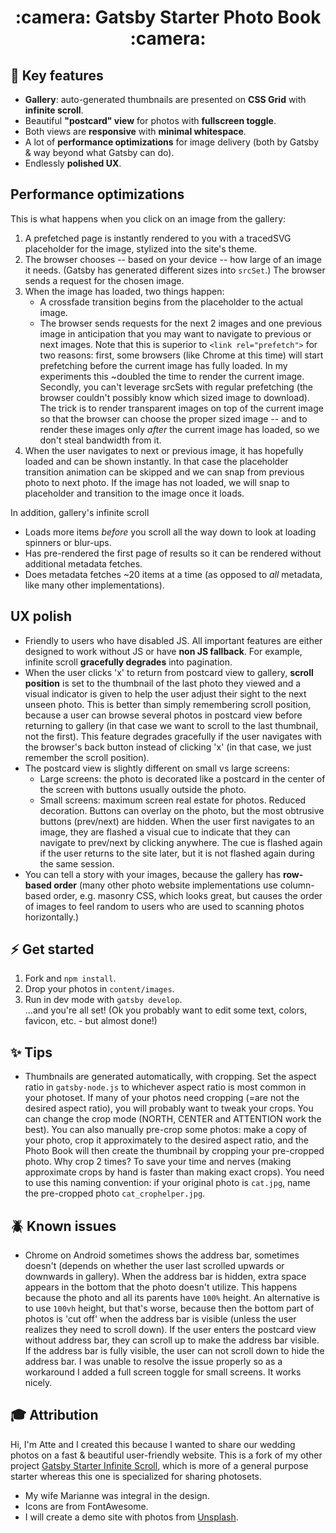 <h1 align="center">
  :camera: Gatsby Starter Photo Book :camera:
</h1>

## :notebook: Key features

- **Gallery**: auto-generated thumbnails are presented on **CSS Grid** with **infinite scroll**.
- Beautiful **"postcard" view** for photos with **fullscreen toggle**.
- Both views are **responsive** with **minimal whitespace**.
- A lot of **performance optimizations** for image delivery (both by Gatsby & way beyond what Gatsby can do).
- Endlessly **polished UX**.

## Performance optimizations

This is what happens when you click on an image from the gallery:
1. A prefetched page is instantly rendered to you with a tracedSVG placeholder for the image, stylized into the site's theme.
2. The browser chooses -- based on your device -- how large of an image it needs. (Gatsby has generated different sizes into `srcSet`.) The browser sends a request for the chosen image.
3. When the image has loaded, two things happen:
    - A crossfade transition begins from the placeholder to the actual image.
    - The browser sends requests for the next 2 images and one previous image in anticipation that you may want to navigate to previous or next images. Note that this is superior to `<link rel="prefetch">` for two reasons: first, some browsers (like Chrome at this time) will start prefetching before the current image has fully loaded. In my experiments this ~doubled the time to render the current image. Secondly, you can't leverage srcSets with regular prefetching (the browser couldn't possibly know which sized image to download). The trick is to render transparent images on top of the current image so that the browser can choose the proper sized image -- and to render these images only _after_ the current image has loaded, so we don't steal bandwidth from it.
4. When the user navigates to next or previous image, it has hopefully loaded and can be shown instantly. In that case the placeholder transition animation can be skipped and we can snap from previous photo to next photo. If the image has not loaded, we will snap to placeholder and transition to the image once it loads.

In addition, gallery's infinite scroll
- Loads more items _before_ you scroll all the way down to look at loading spinners or blur-ups.
- Has pre-rendered the first page of results so it can be rendered without additional metadata fetches.
- Does metadata fetches ~20 items at a time (as opposed to _all_ metadata, like many other implementations).

## UX polish

- Friendly to users who have disabled JS. All important features are either designed to work without JS or have **non JS fallback**. For example, infinite scroll **gracefully degrades** into pagination.
- When the user clicks 'x' to return from postcard view to gallery, **scroll position** is set to the thumbnail of the last photo they viewed and a visual indicator is given to help the user adjust their sight to the next unseen photo. This is better than simply remembering scroll position, because a user can browse several photos in postcard view before returning to gallery (in that case we want to scroll to the last thumbnail, not the first). This feature degrades gracefully if the user navigates with the browser's back button instead of clicking 'x' (in that case, we just remember the scroll position).
- The postcard view is slightly different on small vs large screens:
    - Large screens: the photo is decorated like a postcard in the center of the screen with buttons usually outside the photo.
    - Small screens: maximum screen real estate for photos. Reduced decoration. Buttons can overlay on the photo, but the most obtrusive buttons (prev/next) are hidden. When the user first navigates to an image, they are flashed a visual cue to indicate that they can navigate to prev/next by clicking anywhere. The cue is flashed again if the user returns to the site later, but it is not flashed again during the same session.
- You can tell a story with your images, because the gallery has **row-based order** (many other photo website implementations use column-based order, e.g. masonry CSS, which looks great, but causes the order of images to feel random to users who are used to scanning photos horizontally.)

## :zap: Get started

1. Fork and `npm install`.
2. Drop your photos in `content/images`.
3. Run in dev mode with `gatsby develop`.  
...and you're all set! (Ok you probably want to edit some text, colors, favicon, etc. - but almost done!)

## :sparkles: Tips

- Thumbnails are generated automatically, with cropping. Set the aspect ratio in `gatsby-node.js` to whichever aspect ratio is most common in your photoset. If many of your photos need cropping (=are not the desired aspect ratio), you will probably want to tweak your crops. You can change the crop mode (NORTH, CENTER and ATTENTION work the best). You can also manually pre-crop some photos: make a copy of your photo, crop it approximately to the desired aspect ratio, and the Photo Book will then create the thumbnail by cropping your pre-cropped photo. Why crop 2 times? To save your time and nerves (making approximate crops by hand is faster than making exact crops). You need to use this naming convention: if your original photo is `cat.jpg`, name the pre-cropped photo `cat_crophelper.jpg`.

## :beetle: Known issues

- Chrome on Android sometimes shows the address bar, sometimes doesn't (depends on whether the user last scrolled upwards or downwards in gallery). When the address bar is hidden, extra space appears in the bottom that the photo doesn't utilize. This happens because the photo and all its parents have `100%` height. An alternative is to use `100vh` height, but that's worse, because then the bottom part of photos is 'cut off' when the address bar is visible (unless the user realizes they need to scroll down). If the user enters the postcard view without address bar, they can scroll up to make the address bar visible. If the address bar is fully visible, the user can not scroll down to hide the address bar. I was unable to resolve the issue properly so as a workaround I added a full screen toggle for small screens. It works nicely.

## 🎓 Attribution

Hi, I'm Atte and I created this because I wanted to share our wedding photos on a fast & beautiful user-friendly website. This is a fork of my other project [Gatsby Starter Infinite Scroll](https://github.com/baobabKoodaa/gatsby-starter-infinite-scroll), which is more of a general purpose starter whereas this one is specialized for sharing photosets. 

- My wife Marianne was integral in the design.
- Icons are from FontAwesome.
- I will create a demo site with photos from [Unsplash](https://unsplash.com).
